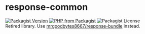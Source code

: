 # response-common
[![Packagist Version](https://img.shields.io/packagist/v/mrgoodbytes8667/response-common?logo=packagist&logoColor=FFF&style=flat)](https://packagist.org/packages/mrgoodbytes8667/response-common)
[![PHP from Packagist](https://img.shields.io/packagist/php-v/mrgoodbytes8667/response-common?logo=php&logoColor=FFF&style=flat)](https://packagist.org/packages/mrgoodbytes8667/response-common)
![Packagist License](https://img.shields.io/packagist/l/mrgoodbytes8667/response-common?logo=creative-commons&logoColor=FFF&style=flat)  
Retired library. Use [mrgoodbytes8667/response-bundle](https://github.com/mrgoodbytes8667/response-bundle) instead.